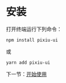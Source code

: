 # 安装
打开终端运行下列命令：

```
npm install pixiu-ui
```

或

```
yarn add pixiu-ui
```

下一节：[开始使用](#/doc/get-started)